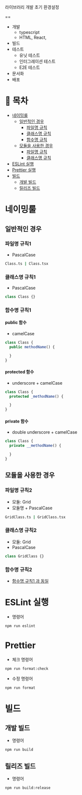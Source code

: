 라이브러리 개발 초기 환경설정

==

- 개발
    - typescript
    - HTML, React,
- 빌드
- 테스트
    - 유닛 테스트
    - 인터그레이션 테스트
    - E2E 테스트
- 문서화
- 배포

# 📖 목차

- [네이밍룰](#네이밍룰)
    - [일반적인 경우](#일반적인-경우)
        - [파일명 규칙](#파일명-규칙1)
        - [클래스명 규칙](#클래스명-규칙1)
        - [함수명 규칙](#함수명-규칙1)
    - [모듈을 사용한 경우](#모듈을-사용한-경우)
        - [파일명 규칙](#파일명-규칙2)
        - [클래스명 규칙](#클래스명-규칙2)
- [ESLint 실행](#eslint-실행)
- [Prettier 실행](#prettier)
- [빌드](#빌드)
    - [개발 빌드](#개발-빌드)
    - [릴리즈 빌드](#릴리즈-빌드)

# 네이밍룰

## 일반적인 경우

### 파일명 규칙1

- PascalCase

```bash
Class.ts | Class.tsx
```

### 클래스명 규칙1

- PascalCase

```javascript
class Class {}
```

### 함수명 규칙1

#### public 함수

- camelCase

```javascript
class Class {
  public methodName() {

  }
}
```

#### protected 함수

- underscore + camelCase

```javascript
class Class {
  protected _methodName() {

  }
}
```

#### private 함수

- double underscore + camelCase

```javascript
class Class {
  private __methodName() {

  }
}
```

## 모듈을 사용한 경우

### 파일명 규칙2

- 모듈: Grid
- 모듈명 + PascalCase

```bash
GridClass.ts | GridClass.tsx
```

### 클래스명 규칙2

- 모듈: Grid
- PascalCase

```javascript
class GridClass {}
```

### 함수명 규칙2

- [함수명 규칙1 과 동일](#함수명-규칙1)

# ESLint 실행

- 명령어

```bash
npm run eslint
```

# Prettier

- 체크 명령어

```bash
npm run format:check
```

- 수정 명령어

```bash
npm run format
```

# 빌드

## 개발 빌드

- 명령어

```bash
npm run build
```

## 릴리즈 빌드

- 명령어

```bash
npm run build:release
```
